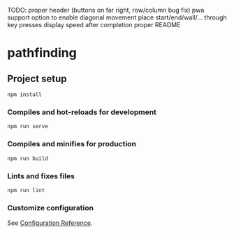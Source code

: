 TODO:
        proper header (buttons on far right, row/column bug fix)
        pwa support
        option to enable diagonal movement
        place start/end/wall/... through key presses
        display speed after completion
        proper README

# pathfinding

## Project setup
```
npm install
```

### Compiles and hot-reloads for development
```
npm run serve
```

### Compiles and minifies for production
```
npm run build
```

### Lints and fixes files
```
npm run lint
```

### Customize configuration
See [Configuration Reference](https://cli.vuejs.org/config/).
